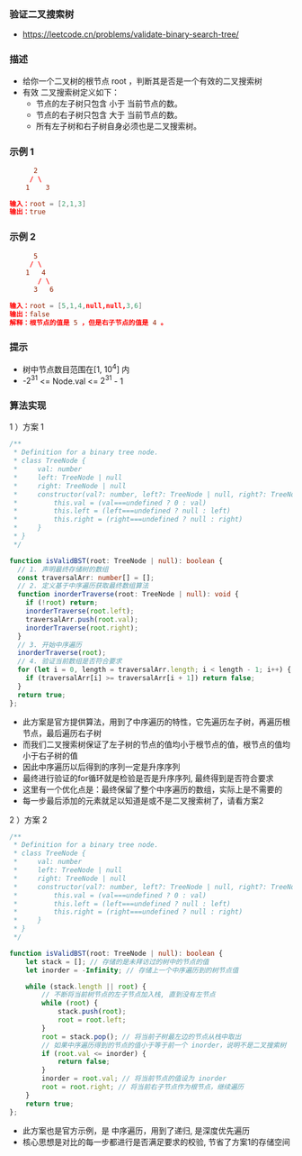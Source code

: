 ### 验证二叉搜索树

- https://leetcode.cn/problems/validate-binary-search-tree/

### 描述

- 给你一个二叉树的根节点 root ，判断其是否是一个有效的二叉搜索树
- 有效 二叉搜索树定义如下：
  * 节点的左子树只包含 小于 当前节点的数。
  * 节点的右子树只包含 大于 当前节点的数。
  * 所有左子树和右子树自身必须也是二叉搜索树。

### 示例 1

```conf
      2
     / \
    1    3
```
```conf
输入：root = [2,1,3]
输出：true
```
### 示例 2
```conf
      5
     / \
    1   4
       / \
      3   6
```
```conf
输入：root = [5,1,4,null,null,3,6]
输出：false
解释：根节点的值是 5 ，但是右子节点的值是 4 。
```

### 提示

- 树中节点数目范围在[1, $10^4$] 内
- -$2^{31}$ <= Node.val <= $2^{31}$ - 1

### 算法实现

1 ）方案 1

```ts
/**
 * Definition for a binary tree node.
 * class TreeNode {
 *     val: number
 *     left: TreeNode | null
 *     right: TreeNode | null
 *     constructor(val?: number, left?: TreeNode | null, right?: TreeNode | null) {
 *         this.val = (val===undefined ? 0 : val)
 *         this.left = (left===undefined ? null : left)
 *         this.right = (right===undefined ? null : right)
 *     }
 * }
 */

function isValidBST(root: TreeNode | null): boolean {
  // 1. 声明最终存储树的数组
  const traversalArr: number[] = [];
  // 2. 定义基于中序遍历获取最终数组算法
  function inorderTraverse(root: TreeNode | null): void {
    if (!root) return;
    inorderTraverse(root.left);
    traversalArr.push(root.val);
    inorderTraverse(root.right);
  }
  // 3. 开始中序遍历
  inorderTraverse(root);
  // 4. 验证当前数组是否符合要求
  for (let i = 0, length = traversalArr.length; i < length - 1; i++) {
    if (traversalArr[i] >= traversalArr[i + 1]) return false;
  }
  return true;
};
```

- 此方案是官方提供算法，用到了中序遍历的特性，它先遍历左子树，再遍历根节点，最后遍历右子树
- 而我们二叉搜索树保证了左子树的节点的值均小于根节点的值，根节点的值均小于右子树的值
- 因此中序遍历以后得到的序列一定是升序序列
- 最终进行验证的for循环就是检验是否是升序序列, 最终得到是否符合要求
- 这里有一个优化点是：最终保留了整个中序遍历的数组，实际上是不需要的
- 每一步最后添加的元素就足以知道是或不是二叉搜索树了，请看方案2

2 ）方案 2

```ts
/**
 * Definition for a binary tree node.
 * class TreeNode {
 *     val: number
 *     left: TreeNode | null
 *     right: TreeNode | null
 *     constructor(val?: number, left?: TreeNode | null, right?: TreeNode | null) {
 *         this.val = (val===undefined ? 0 : val)
 *         this.left = (left===undefined ? null : left)
 *         this.right = (right===undefined ? null : right)
 *     }
 * }
 */

function isValidBST(root: TreeNode | null): boolean {
    let stack = []; // 存储的是未拜访过的树中的节点的值
    let inorder = -Infinity; // 存储上一个中序遍历到的树节点值

    while (stack.length || root) {
    	// 不断将当前树节点的左子节点加入栈, 直到没有左节点
        while (root) {
            stack.push(root);
            root = root.left;
        }
        root = stack.pop(); // 将当前子树最左边的节点从栈中取出
        // 如果中序遍历得到的节点的值小于等于前一个 inorder，说明不是二叉搜索树
        if (root.val <= inorder) {
            return false;
        }
        inorder = root.val; // 将当前节点的值设为 inorder
        root = root.right; // 将当前右子节点作为根节点，继续遍历
    }
    return true;
};
```

- 此方案也是官方示例，是 中序遍历，用到了递归, 是深度优先遍历
- 核心思想是对比的每一步都进行是否满足要求的校验, 节省了方案1的存储空间
